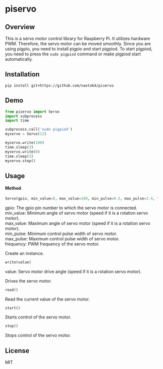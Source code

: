 # piservo

## Overview
This is a servo motor control library for Raspberry Pi.
It utilizes hardware PWM. Therefore, the servo motor can be moved smoothly. Since you are using pigpio, you need to install pigpio and start pigpiod. To start pigpiod, you need to press the ````sudo pigpiod```` command or make pigpiod start automatically.

## Installation
````pip install git+https://github.com/naoto64/piservo````

## Demo

````python:example.py
from piservo import Servo
import subprocess
import time

subprocess.call('sudo pigpiod')
myservo = Servo(12)

myservo.write(180)
time.sleep(3)
myservo.write(0)
time.sleep(3)
myservo.stop()
````

## Usage

#### Method

````python:example.py
Servo(gpio, min_value=0, max_value=180, min_pulse=0.5, max_pulse=2.4, frequency=50)
````
gpio: The gpio pin number to which the servo motor is connected.  
min_value: Minimum angle of servo motor (speed if it is a rotation servo motor).  
max_value: Maximum angle of servo motor (speed if it is a rotation servo motor).  
min_pulse: Minimum control pulse width of servo motor.  
max_pulse: Maximum control pulse width of servo motor.  
frequency: PWM frequency of the servo motor.  

Create an instance.  

````python:example.py
write(value)
````
value: Servo motor drive angle (speed if it is a rotation servo motor).  

Drives the servo motor.  

````python:example.py
read()
````
Read the current value of the servo motor.

````python:example.py
start()
````
Starts control of the servo motor.  

````python:example.py
stop()
````
Stops control of the servo motor.  

## License

MIT
